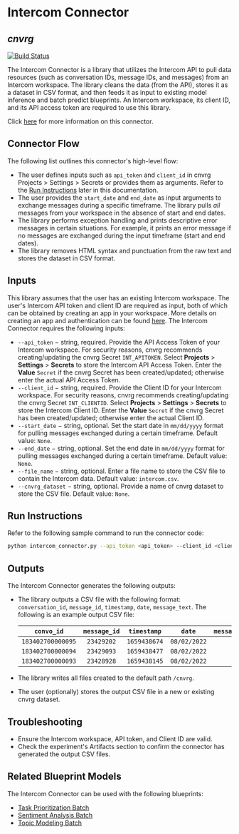 # Intercom Connector
## _cnvrg_

[![Build Status](https://travis-ci.org/joemccann/dillinger.svg?branch=master)](https://travis-ci.org/joemccann/dillinger)

The Intercom Connector is a library that utilizes the Intercom API to pull data resources (such as conversation IDs, message IDs, and messages) from an Intercom workspace. The library cleans the data (from the API), stores it as a dataset in CSV format, and then feeds it as input to existing model inference and batch predict blueprints. An Intercom workspace, its client ID, and its API access token are required to use this library.

Click [here](https://github.com/cnvrg/data-connectors/tree/master/intercom_connector) for more information on this connector.

## Connector Flow
The following list outlines this connector's high-level flow:
- The user defines inputs such as `api_token` and `client_id` in cnvrg Projects > Settings > Secrets or provides them as arguments. Refer to the [Run Instructions](#run-instructions) later in this documentation.
- The user provides the `start_date` and `end_date` as input arguments to exchange messages during a specific timeframe. The library pulls *all* messages from your workspace in the absence of start and end dates.
- The library performs exception handling and prints descriptive error messages in certain situations. For example, it prints an error message if no messages are exchanged during the input timeframe (start and end dates).
- The library removes HTML syntax and punctuation from the raw text and stores the dataset in CSV format.

## Inputs
This library assumes that the user has an existing Intercom workspace. The user's Intercom API token and client ID are required as input, both of which can be obtained by creating an app in your workspace. More details on creating an app and authentication can be found [here](https://developers.intercom.com/building-apps/docs/get-started-developing-on-intercom).
The Intercom Connector requires the following inputs:
* `--api_token` −  string, required. Provide the API Access Token of your Intercom workspace. For security reasons, cnvrg recommends creating/updating the cnvrg Secret `INT_APITOKEN`. Select **Projects** > **Settings** > **Secrets** to store the Intercom API Access Token. Enter the **Value** `Secret` if the cnvrg Secret has been created/updated; otherwise enter the actual API Access Token.
* `--client_id` − string, required. Provide the Client ID for your Intercom workspace. For security reasons, cnvrg recommends creating/updating the cnvrg Secret `INT_CLIENTID`. Select **Projects** > **Settings** > **Secrets** to store the Intercom Client ID. Enter the **Value** `Secret` if the cnvrg Secret has been created/updated; otherwise enter the actual Client ID.
* `--start_date` − string, optional. Set the start date in `mm/dd/yyyy` format for pulling messages exchanged during a certain timeframe. Default value: `None`.
* `--end_date` − string, optional. Set the end date in `mm/dd/yyyy` format for pulling messages exchanged during a certain timeframe. Default value: `None`.
* `--file_name` − string, optional. Enter a file name to store the CSV file to contain the Intercom data. Default value: `intercom.csv`.
* `--cnvrg_dataset` − string, optional. Provide a name of cnvrg dataset to store the CSV file. Default value: `None`.

## Run Instructions
Refer to the following sample command to run the connector code:

```bash
python intercom_connector.py --api_token <api_token> --client_id <client_id> --start_date 04/28/2022 --end_date 06/28/2022
```
## Outputs
The Intercom Connector generates the following outputs:
- The library outputs a CSV file with the following format: `conversation_id`, `message_id`, `timestamp`, `date`, `message_text`. The following is an example output CSV file:

  |**`convo_id`**|**`message_id`**|**`timestamp`**|**`date`**|**`message_text`**|
  |:-:|:-:|:-:|:-:|:-:|
  |`183402700000095`|`23429202`|`1659438674`|`08/02/2022`|`cb`|
  |`183402700000094`|`23429093`|`1659438477`|`08/02/2022`|`ab`|
  |`183402700000093`|`23428928`|`1659438145`|`08/02/2022`|`hi`|
- The library writes all files created to the default path `/cnvrg`.
- The user (optionally) stores the output CSV file in a new or existing cnvrg dataset.
## Troubleshooting
- Ensure the Intercom workspace, API token, and Client ID are valid.
- Check the experiment's Artifacts section to confirm the connector has generated the output CSV files.
## Related Blueprint Models
The Intercom Connector can be used with the following blueprints:
- [Task Prioritization Batch](https://metacloud.cloud.cnvrg.io/marketplace/blueprints/task-prioritization-batch)
- [Sentiment Analysis Batch](https://metacloud.cloud.cnvrg.io/marketplace/libraries/sentiment-analysis-batch/latest)
- [Topic Modeling Batch]()